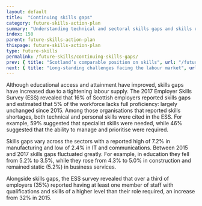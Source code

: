 ```yaml
---
layout: default
title:  "Continuing skills gaps"
category: future-skills-action-plan
summary: "Understanding technical and sectoral skills gaps and skills underutilisation in Scotland."
index: 150
parent: future-skills-action-plan
thispage: future-skills-action-plan
type: future-skills
permalink: /future-skills/continuing-skills-gaps/
prev: { title: "Scotland’s comparable position on skills", url: "/future-skills/scotland-labour-market-international-position-skills/" }
next: { title: "Long-standing challenges facing the labour market", url: "/future-skills/long-term-challenges-facing-labour-market" }
---
```


Although educational access and attainment have improved, skills gaps have increased due to a tightening labour supply. The 2017 Employer Skills Survey (ESS) revealed that 16% of Scottish employers reported skills gaps and estimated that 5% of the workforce lacks full proficiency: largely unchanged since 2015. Among those organisations that reported skills shortages, both technical and personal skills were cited in the ESS. For example, 59% suggested that specialist skills were needed, while 46% suggested that the ability to manage and prioritise were required.

Skills gaps vary across the sectors with a reported high of 7.2% in manufacturing and low of 2.4% in IT and communications. Between 2015 and 2017 skills gaps fluctuated greatly. For example, in education they fell from 5.2% to 3.5%, while they rose from 4.3% to 5.0% in construction and remained static (5.2%) in business services.

Alongside skills gaps, the ESS survey revealed that over a third of employers (35%) reported having at least one member of staff with qualifications and skills of a higher level than their role required, an increase from 32% in 2015.
